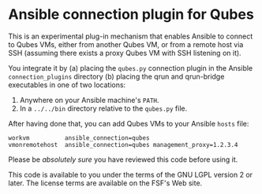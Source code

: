 Ansible connection plugin for Qubes
===================================

This is an experimental plug-in mechanism that enables Ansible to connect
to Qubes VMs, either from another Qubes VM, or from a remote host via SSH
(assuming there exists a proxy Qubes VM with SSH listening on it).

You integrate it by (a) placing the `qubes.py` connection plugin in the Ansible
`connection_plugins` directory (b) placing the qrun and qrun-bridge
executables in one of two locations:

1. Anywhere on your Ansible machine's `PATH`.
2. In a `../../bin` directory relative to the `qubes.py` file.

After having done that, you can add Qubes VMs to your Ansible `hosts` file:

```
workvm          ansible_connection=qubes
vmonremotehost  ansible_connection=qubes management_proxy=1.2.3.4
```

Please be *absolutely sure* you have reviewed this code before using it.

This code is available to you under the terms of the GNU LGPL version 2
or later.  The license terms are available on the FSF's Web site.
